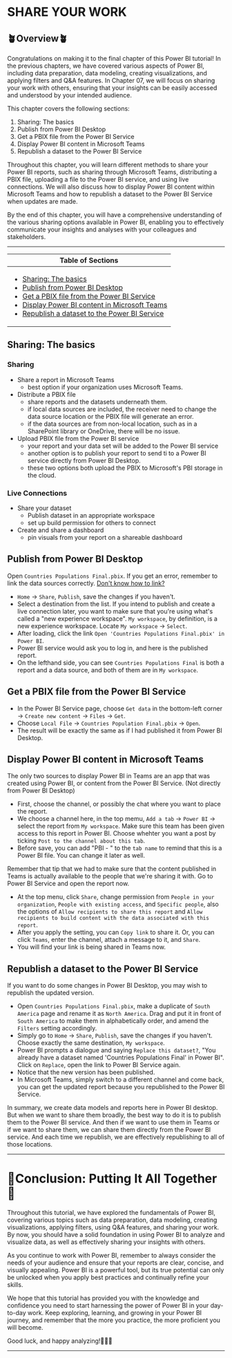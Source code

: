 # SHARE YOUR WORK

## :potted_plant:Overview:potted_plant:
Congratulations on making it to the final chapter of this Power BI tutorial! In the previous chapters, we have covered various aspects of Power BI, including data preparation, data modeling, creating visualizations, and applying filters and Q&A features. In Chapter 07, we will focus on sharing your work with others, ensuring that your insights can be easily accessed and understood by your intended audience.

This chapter covers the following sections:
1. Sharing: The basics
2. Publish from Power BI Desktop
3. Get a PBIX file from the Power BI Service
4. Display Power BI content in Microsoft Teams
5. Republish a dataset to the Power BI Service

Throughout this chapter, you will learn different methods to share your Power BI reports, such as sharing through Microsoft Teams, distributing a PBIX file, uploading a file to the Power BI service, and using live connections. We will also discuss how to display Power BI content within Microsoft Teams and how to republish a dataset to the Power BI Service when updates are made.

By the end of this chapter, you will have a comprehensive understanding of the various sharing options available in Power BI, enabling you to effectively communicate your insights and analyses with your colleagues and stakeholders.

---
|Table of Sections|
|---|
|<ul><li><a href="https://github.com/JefoGao/Resourse_Power-BI-Desktop/blob/main/Chapter07/README.md#sharing-the-basics">Sharing: The basics</a></li><li><a href="https://github.com/JefoGao/Resourse_Power-BI-Desktop/blob/main/Chapter07/README.md#publish-from-power-bi-desktop">Publish from Power BI Desktop</a></li><li><a href="https://github.com/JefoGao/Resourse_Power-BI-Desktop/blob/main/Chapter07/README.md#get-a-pbix-file-from-the-power-bi-service">Get a PBIX file from the Power BI Service</a></li><li><a href="https://github.com/JefoGao/Resourse_Power-BI-Desktop/blob/main/Chapter07/README.md#display-power-bi-content-in-microsoft-teams">Display Power BI content in Microsoft Teams</a></li><li><a href="https://github.com/JefoGao/Resourse_Power-BI-Desktop/blob/main/Chapter07/README.md#republish-a-dataset-to-the-power-bi-service">Republish a dataset to the Power BI Service</a></li></ul>|

## Sharing: The basics

### Sharing
- Share a report in Microsoft Teams
  - best option if your organization uses Microsoft Teams.
- Distribute a PBIX file
  - share reports and the datasets underneath them.
  - if local data sources are included, the receiver need to change the data source location or the PBIX file will generate an error.
  - if the data sources are from non-local location, such as in a SharePoint library or OneDrive, there will be no issue.
- Upload PBIX file from the Power BI service
  - your report and your data set will be added to the Power BI service
  - another option is to publish your report to send ti to a Power BI service directly from Power BI Desktop.
  - these two options both upload the PBIX to Microsoft's PBI storage in the cloud.

### Live Connections
- Share your dataset
  - Publish dataset in an appropriate workspace
  - set up build permission for others to connect
- Create and share a dashboard
  - pin visuals from your report on a shareable dashboard
  
## Publish from Power BI Desktop
Open `Countries Populations Final.pbix`. If you get an error, remember to link the data sources correctly. [Don't know how to link?](https://github.com/HuaijiGao/Resourse_Power-BI-Desktop/tree/main/Chapter04#append-data-to-a-query)

- `Home` -> `Share`, `Publish`, save the changes if you haven't.
- Select a destination from the list. If you intend to publish and create a live connection later, you want to make sure that you're using what's called a "new experience workspace". `My workspace`, by definition, is a new experience workspace. Locate `My workspace` -> `Select`.
- After loading, click the link `Open 'Countries Populations Final.pbix' in Power BI`.
- Power BI service would ask you to log in, and here is the published report.
- On the lefthand side, you can see `Countries Populations Final` is both a report and a data source, and both of them are in `My workspace`.

## Get a PBIX file from the Power BI Service
- In the Power BI Service page, choose `Get data` in the bottom-left corner -> `Create new content` -> `Files` -> `Get`.
- Choose `Local File` -> `Countries Population Final.pbix` -> `Open`.
- The result will be exactly the same as if I had published it from Power BI Desktop.

## Display Power BI content in Microsoft Teams
The only two sources to display Power BI in Teams are an app that was created using Power BI, or content from the Power BI Service. (Not directly from Power BI Desktop)

- First, choose the channel, or possibly the chat where you want to place the report.
- We choose a channel here, in the top memu, `Add a tab` -> `Power BI` -> select the report from `My workspace`. Make sure this team has been given access to this report in Power BI. Choose whehter you want a post by ticking `Post to the channel about this tab`.
- Before save, you can add "PBI - " to the `tab name` to remind that this is a Power BI file. You can change it later as well.

Remember that tip that we had to make sure that the content published in Teams is actually available to the people that we're sharing it with. Go to Power BI Service and open the report now.
- At the top menu, click `Share`, change permission from `People in your organization`, `People with existing access`, and `Specific people`, also the options of `Allow recipients to share this report` and `Allow recipients to build content with the data associated with this report`.
- After you apply the setting, you can `Copy link` to share it. Or, you can click `Teams`, enter the channel, attach a message to it, and `Share`.
- You will find your link is being shared in Teams now.

## Republish a dataset to the Power BI Service
If you want to do some changes in Power BI Desktop, you may wish to republish the updated version.

- Open `Countries Populations Final.pbix`, make a duplicate of `South America` page and rename it as `North America`. Drag and put it in front of `South America` to make them in alphabetically order, and amend the `Filters` setting accordingly.
- Simply go to `Home` -> `Share`, `Publish`, save the changes if you haven't. Choose exactly the same destination, `My workspace`.
- Power BI prompts a dialogue and saying `Replace this dataset?`, "You already have a dataset named 'Countries Populations Final' in Power BI". Click on `Replace`, open the link to Power BI Service again.
- Notice that the new version has been published.
- In Microsoft Teams, simply switch to a different channel and come back, you can get the updated report because you republished to the Power BI Service.

In summary, we create data models and reports here in Power BI desktop. But when we want to share them broadly, the best way to do it is to publish them to the Power BI service. And then if we want to use them in Teams or if we want to share them, we can share them directly from the Power BI service. And each time we republish, we are effectively republishing to all of those locations.

---
# :grapes:Conclusion: Putting It All Together:grapes:
Throughout this tutorial, we have explored the fundamentals of Power BI, covering various topics such as data preparation, data modeling, creating visualizations, applying filters, using Q&A features, and sharing your work. By now, you should have a solid foundation in using Power BI to analyze and visualize data, as well as effectively sharing your insights with others.

As you continue to work with Power BI, remember to always consider the needs of your audience and ensure that your reports are clear, concise, and visually appealing. Power BI is a powerful tool, but its true potential can only be unlocked when you apply best practices and continually refine your skills.

We hope that this tutorial has provided you with the knowledge and confidence you need to start harnessing the power of Power BI in your day-to-day work. Keep exploring, learning, and growing in your Power BI journey, and remember that the more you practice, the more proficient you will become.

Good luck, and happy analyzing!:tada::tada::tada:

---

